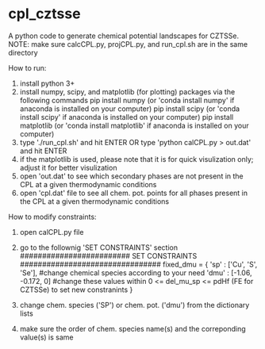 # cpl_cztsse
A python code to generate chemical potential landscapes for CZTSSe.
NOTE: make sure calcCPL.py, projCPL.py, and run_cpl.sh are in the same directory

How to run:
1. install python 3+
2. install numpy, scipy, and matplotlib (for plotting) packages via the following commands
   pip install numpy (or 'conda install numpy' if anaconda is installed on your computer)
   pip install scipy (or 'conda install scipy' if anaconda is installed on your computer)
   pip install matplotlib (or 'conda install matplotlib' if anaconda is installed on your computer)
3. type './run_cpl.sh' and hit ENTER OR type 'python calCPL.py > out.dat' and hit ENTER
4. if the matplotlib is used, please note that it is for quick visulization only; adjust it for better visulization
5. open 'out.dat' to see which secondary phases are not present in the CPL at a given thermodynamic conditions
6. open 'cpl.dat' file to see all chem. pot. points for all phases present in the CPL at a given thermodynamic conditions


How to modify constraints:
1. open calCPL.py file
2. go to the follownig 'SET CONSTRAINTS' section
######################### SET CONSTRAINTS ################################
fixed_dmu = {
    'sp'     : ['Cu', 'S', 'Se'], #change chemical species according to your need
    'dmu'    : [-1.06, -0.172, 0] #change these values within 0 <= del_mu_sp <= pdHf (FE for CZTSSe) to set new constranints
}

3. change chem. species ('SP') or chem. pot. ('dmu') from the dictionary lists
4. make sure the order  of chem. species name(s) and the correponding value(s) is same
